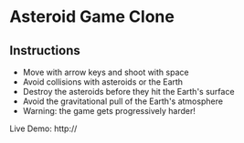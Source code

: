 # Asteroid Game Clone

## Instructions
* Move with arrow keys and shoot with space
* Avoid collisions with asteroids or the Earth
* Destroy the asteroids before they hit the Earth's surface
* Avoid the gravitational pull of the Earth's atmosphere
* Warning: the game gets progressively harder!

Live Demo: http://
